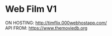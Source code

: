# Web Film V1

ON HOSTING: http://timflix.000webhostapp.com/ <br/>
API FROM: https://www.themoviedb.org
